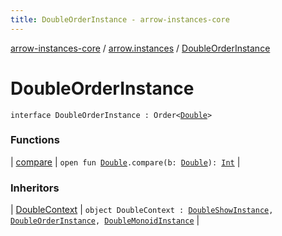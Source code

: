 ```yaml
---
title: DoubleOrderInstance - arrow-instances-core
---
```


[arrow-instances-core](../../index.html) / [arrow.instances](../index.html) / [DoubleOrderInstance](./index.html)

# DoubleOrderInstance

`interface DoubleOrderInstance : Order<`[`Double`](https://kotlinlang.org/api/latest/jvm/stdlib/kotlin/-double/index.html)`>`

### Functions

| [compare](compare.html) | `open fun `[`Double`](https://kotlinlang.org/api/latest/jvm/stdlib/kotlin/-double/index.html)`.compare(b: `[`Double`](https://kotlinlang.org/api/latest/jvm/stdlib/kotlin/-double/index.html)`): `[`Int`](https://kotlinlang.org/api/latest/jvm/stdlib/kotlin/-int/index.html) |

### Inheritors

| [DoubleContext](../-double-context.html) | `object DoubleContext : `[`DoubleShowInstance`](../-double-show-instance/index.html)`, `[`DoubleOrderInstance`](./index.html)`, `[`DoubleMonoidInstance`](../-double-monoid-instance/index.html) |

